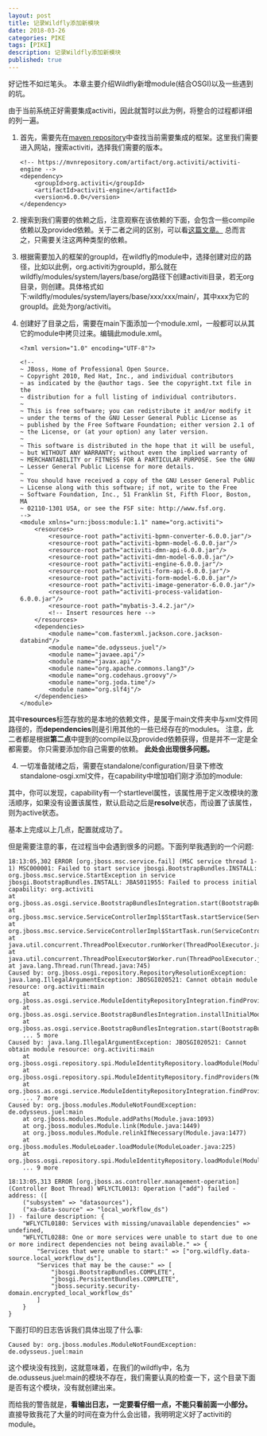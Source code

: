 ```yaml
---
layout: post
title: 记录Wildfly添加新模块
date: 2018-03-26
categories: PIKE
tags: [PIKE]
description: 记录Wildfly添加新模块
published: true
---
```


好记性不如烂笔头。 本章主要介绍Wildfly新增module(结合OSGI)以及一些遇到的坑。

由于当前系统正好需要集成activiti，因此就暂时以此为例，将整合的过程都详细的列一遍。

1. 首先，需要先在<a href="http://mvnrepository.com/">maven repository</a>中查找当前需要集成的框架。这里我们需要进入网站，搜索activiti，选择我们需要的版本。

	```
	<!-- https://mvnrepository.com/artifact/org.activiti/activiti-engine -->
	<dependency>
		<groupId>org.activiti</groupId>
		<artifactId>activiti-engine</artifactId>
		<version>6.0.0</version>
	</dependency>
	```

2. 搜索到我们需要的依赖之后，注意观察在该依赖的下面，会包含一些compile依赖以及provided依赖。关于二者之间的区别，可以看<a href="https://stackoverflow.com/questions/6646959/difference-between-maven-scope-compile-and-provided-for-jar-packaging">这篇文章。</a> 总而言之，只需要关注这两种类型的依赖。

3. 根据需要加入的框架的groupId，在wildfly的module中，选择创建对应的路径，比如以此例，org.activiti为groupId，那么就在wildfly/modules/system/layers/base/org路径下创建activiti目录，若无org目录，则创建。具体格式如下:wildfly/modules/system/layers/base/xxx/xxx/main/，其中xxx为它的groupId。此处为org/activiti。

4. 创建好了目录之后，需要在main下面添加一个module.xml，一般都可以从其它的module中拷贝过来。编辑此module.xml。 

	```
	<?xml version="1.0" encoding="UTF-8"?>

	<!--
	~ JBoss, Home of Professional Open Source.
	~ Copyright 2010, Red Hat, Inc., and individual contributors
	~ as indicated by the @author tags. See the copyright.txt file in the
	~ distribution for a full listing of individual contributors.
	~
	~ This is free software; you can redistribute it and/or modify it
	~ under the terms of the GNU Lesser General Public License as
	~ published by the Free Software Foundation; either version 2.1 of
	~ the License, or (at your option) any later version.
	~
	~ This software is distributed in the hope that it will be useful,
	~ but WITHOUT ANY WARRANTY; without even the implied warranty of
	~ MERCHANTABILITY or FITNESS FOR A PARTICULAR PURPOSE. See the GNU
	~ Lesser General Public License for more details.
	~
	~ You should have received a copy of the GNU Lesser General Public
	~ License along with this software; if not, write to the Free
	~ Software Foundation, Inc., 51 Franklin St, Fifth Floor, Boston, MA
	~ 02110-1301 USA, or see the FSF site: http://www.fsf.org.
	-->
	<module xmlns="urn:jboss:module:1.1" name="org.activiti">
		<resources>
			<resource-root path="activiti-bpmn-converter-6.0.0.jar"/>
			<resource-root path="activiti-bpmn-model-6.0.0.jar"/>
			<resource-root path="activiti-dmn-api-6.0.0.jar"/>
			<resource-root path="activiti-dmn-model-6.0.0.jar"/>
			<resource-root path="activiti-engine-6.0.0.jar"/>
			<resource-root path="activiti-form-api-6.0.0.jar"/>
			<resource-root path="activiti-form-model-6.0.0.jar"/>
			<resource-root path="activiti-image-generator-6.0.0.jar"/>
			<resource-root path="activiti-process-validation-6.0.0.jar"/>
			<resource-root path="mybatis-3.4.2.jar"/>
			<!-- Insert resources here -->
		</resources>
		<dependencies>
			<module name="com.fasterxml.jackson.core.jackson-databind"/>
			<module name="de.odysseus.juel"/>
			<module name="javaee.api"/>
			<module name="javax.api"/>
			<module name="org.apache.commons.lang3"/>
			<module name="org.codehaus.groovy"/>
			<module name="org.joda.time"/>
			<module name="org.slf4j"/> 
		</dependencies>
	</module>
	```

其中**resources**标签存放的是本地的依赖文件，是属于main文件夹中与xml文件同路径的，而**dependencies**则是引用其他的一些已经存在的modules。 注意，此二者都是根据**第二点**中提到的compile以及provided依赖获得，但是并不一定是全都需要。 你只需要添加你自己需要的依赖。 **此处会出现很多问题。**

4. 一切准备就绪之后，需要在standalone/configuration/目录下修改standalone-osgi.xml文件，在capability中增加咱们刚才添加的module:

	<capability name="org.activiti"/>

其中，你可以发现，capability有一个startlevel属性，该属性用于定义改模块的激活顺序，如果没有设置该属性，默认启动之后是**resolve**状态，而设置了该属性，则为active状态。 

基本上完成以上几点，配置就成功了。

但是需要注意的事，在过程当中会遇到很多的问题。下面列举我遇到的一个问题:

	18:13:05,302 ERROR [org.jboss.msc.service.fail] (MSC service thread 1-1) MSC000001: Failed to start service jbosgi.BootstrapBundles.INSTALL: org.jboss.msc.service.StartException in service jbosgi.BootstrapBundles.INSTALL: JBAS011955: Failed to process initial capability: org.activiti
	at org.jboss.as.osgi.service.BootstrapBundlesIntegration.start(BootstrapBundlesIntegration.java:141)
	at org.jboss.msc.service.ServiceControllerImpl$StartTask.startService(ServiceControllerImpl.java:1948)
	at org.jboss.msc.service.ServiceControllerImpl$StartTask.run(ServiceControllerImpl.java:1881)
	at java.util.concurrent.ThreadPoolExecutor.runWorker(ThreadPoolExecutor.java:1142)
	at java.util.concurrent.ThreadPoolExecutor$Worker.run(ThreadPoolExecutor.java:617)
	at java.lang.Thread.run(Thread.java:745)
	Caused by: org.jboss.osgi.repository.RepositoryResolutionException: java.lang.IllegalArgumentException: JBOSGI020521: Cannot obtain module resource: org.activiti:main
		at org.jboss.as.osgi.service.ModuleIdentityRepositoryIntegration.findProviders(ModuleIdentityRepositoryIntegration.java:114)
		at org.jboss.as.osgi.service.BootstrapBundlesIntegration.installInitialModuleCapability(BootstrapBundlesIntegration.java:181)
		at org.jboss.as.osgi.service.BootstrapBundlesIntegration.start(BootstrapBundlesIntegration.java:135)
		... 5 more
	Caused by: java.lang.IllegalArgumentException: JBOSGI020521: Cannot obtain module resource: org.activiti:main
		at org.jboss.osgi.repository.spi.ModuleIdentityRepository.loadModule(ModuleIdentityRepository.java:81)
		at org.jboss.osgi.repository.spi.ModuleIdentityRepository.findProviders(ModuleIdentityRepository.java:99)
		at org.jboss.as.osgi.service.ModuleIdentityRepositoryIntegration.findProviders(ModuleIdentityRepositoryIntegration.java:108)
		... 7 more
	Caused by: org.jboss.modules.ModuleNotFoundException: de.odysseus.juel:main
		at org.jboss.modules.Module.addPaths(Module.java:1093)
		at org.jboss.modules.Module.link(Module.java:1449)
		at org.jboss.modules.Module.relinkIfNecessary(Module.java:1477)
		at org.jboss.modules.ModuleLoader.loadModule(ModuleLoader.java:225)
		at org.jboss.osgi.repository.spi.ModuleIdentityRepository.loadModule(ModuleIdentityRepository.java:79)
		... 9 more

	18:13:05,313 ERROR [org.jboss.as.controller.management-operation] (Controller Boot Thread) WFLYCTL0013: Operation ("add") failed - address: ([
		("subsystem" => "datasources"),
		("xa-data-source" => "local_workflow_ds")
	]) - failure description: {
		"WFLYCTL0180: Services with missing/unavailable dependencies" => undefined,
		"WFLYCTL0288: One or more services were unable to start due to one or more indirect dependencies not being available." => {
			"Services that were unable to start:" => ["org.wildfly.data-source.local_workflow_ds"],
			"Services that may be the cause:" => [
				"jbosgi.BootstrapBundles.COMPLETE",
				"jbosgi.PersistentBundles.COMPLETE",
				"jboss.security.security-domain.encrypted_local_workflow_ds"
			]
		}
	}

下面打印的日志告诉我们具体出现了什么事:

	Caused by: org.jboss.modules.ModuleNotFoundException: de.odysseus.juel:main

这个模块没有找到，这就意味着，在我们的wildfly中，名为de.odusseus.juel:main的模块不存在，我们需要认真的检查一下，这个目录下面是否有这个模块，没有就创建出来。

而给我的警告就是，**看输出日志，一定要看仔细一点，不能只看前面一小部分。** 直接导致我花了大量的时间在查为什么会出错，我明明定义好了activiti的module。

